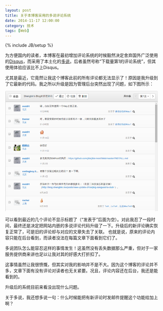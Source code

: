```yaml
---
layout: post
title: 关于本博客采用的多说评论系统
date: 2014-11-17 12:00:00
category: 技术
tags: [Web]
---
```

{% include JB/setup %}

为方便国内的读者，本博客在最初增加评论系统的时候毅然决定舍弃国外广泛使用的[Disqus](https://disqus.com/)，而采用了本土化的[多说](http://duoshuo.com/)。后者虽然号称“下载量第1的评论系统”，但其使用体验应该比不上Disqus。

<!--more-->

尤其是最近，它竟然让我这个博客此前的所有评论都无法显示了！原因是我升级到了它最新的代码。我之所以升级是因为管理后台突然出现了问题，如下图所示：

![](/images/2014-11-17-duoshuo-comments.png)

可以看到最近的几个评论不显示标题了（“发表于”后面为空）。对此我忍了一段时间，最终还是决定把网站内嵌的多说评论代码升级了一下。升级后的新评论确实恢复正常了，可是旧的评论却与对应的文章失去了关联。
也就是说，原来的评论内容只能在后台看到，而读者没法在每篇文章下面看到它们了。

多说团队怎么能容忍这样的事情发生！这虽然没有丢失数据那么严重，但对于一家服务提供商来讲也足以让我对其的好感大打折扣了。

这事情虽然让我很愤慨，但其实对我的影响并不是不大。因为这个博客的评论并不多，文章下面有没有评论对读者也无关紧要。况且，评论内容还在后台，我还是能看到的。

升级后的系统目前来看没出现什么问题。

关于多说，我还想多说一句：什么时候能把有新评论时发邮件提醒这个功能给加上啊？
